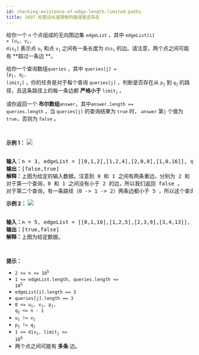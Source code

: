 ```yaml
---
id: checking-existence-of-edge-length-limited-paths
title: 1697.检查边长度限制的路径是否存在
---
```

给你一个 <code>n</code> 个点组成的无向图边集 <code>edgeList</code> ，其中 <code>edgeList[i] = [u<sub>i</sub>, v<sub>i</sub>, dis<sub>i</sub>]</code> 表示点 <code>u<sub>i</sub></code> 和点 <code>v<sub>i</sub></code> 之间有一条长度为 <code>dis<sub>i</sub></code> 的边。请注意，两个点之间可能有 **超过一条边 **。

给你一个查询数组<code>queries</code> ，其中 <code>queries[j] = [p<sub>j</sub>, q<sub>j</sub>, limit<sub>j</sub>]</code> ，你的任务是对于每个查询 <code>queries[j]</code> ，判断是否存在从 <code>p<sub>j</sub></code> 到 <code>q<sub>j</sub></code><sub> </sub>的路径，且这条路径上的每一条边都 **严格小于** <code>limit<sub>j</sub></code> 。

请你返回一个 **布尔数组**<code>answer</code>，其中<code>answer.length == queries.length</code> ，当 <code>queries[j]</code> 的查询结果为 <code>true</code> 时， <code>answer</code> 第<code>j</code> 个值为<code>true</code>，否则为 <code>false</code> 。

 

**示例 1：**
![](https://assets.leetcode-cn.com/aliyun-lc-upload/uploads/2020/12/19/h.png)

<pre><br/><b>输入：</b>n = 3, edgeList = [[0,1,2],[1,2,4],[2,0,8],[1,0,16]], queries = [[0,1,2],[0,2,5]]<br/><b>输出：</b>[false,true]<br/><b>解释：</b>上图为给定的输入数据。注意到 0 和 1 之间有两条重边，分别为 2 和 16 。<br/>对于第一个查询，0 和 1 之间没有小于 2 的边，所以我们返回 false 。<br/>对于第二个查询，有一条路径（0 -&gt; 1 -&gt; 2）两条边都小于 5 ，所以这个查询我们返回 true 。<br/></pre>

**示例 2：**
![](https://assets.leetcode-cn.com/aliyun-lc-upload/uploads/2020/12/19/q.png)

<pre><br/><b>输入：</b>n = 5, edgeList = [[0,1,10],[1,2,5],[2,3,9],[3,4,13]], queries = [[0,4,14],[1,4,13]]<br/><b>输出：</b>[true,false]<br/><b>解释：</b>上图为给定数据。<br/></pre>

 

**提示：**


- <code>2 &lt;= n &lt;= 10<sup>5</sup></code>
- <code>1 &lt;= edgeList.length, queries.length &lt;= 10<sup>5</sup></code>
- <code>edgeList[i].length == 3</code>
- <code>queries[j].length == 3</code>
- <code>0 &lt;= u<sub>i</sub>, v<sub>i</sub>, p<sub>j</sub>, q<sub>j</sub> &lt;= n - 1</code>
- <code>u<sub>i</sub> != v<sub>i</sub></code>
- <code>p<sub>j</sub> != q<sub>j</sub></code>
- <code>1 &lt;= dis<sub>i</sub>, limit<sub>j</sub> &lt;= 10<sup>9</sup></code>
- 两个点之间可能有 **多条** 边。

